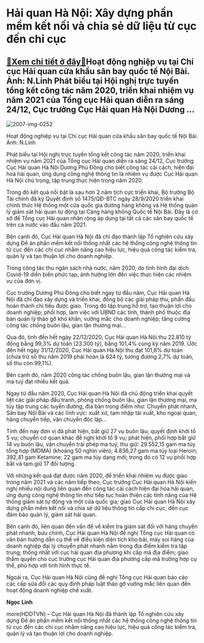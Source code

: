 Hải quan Hà Nội: Xây dựng phần mềm kết nối và chia sẻ dữ liệu từ cục đến chi cục
================================================================================

[:gift:Xem chi tiết ở đây:gift:](https://hddtvn.com/hai-quan-ha-noi-xay-dung-phan-mem-ket-noi-va-chia-se-du-lieu-tu-cuc-den-chi-cuc-2/)Hoạt động nghiệp vụ tại Chi cục Hải quan cửa khẩu sân bay quốc tế Nội Bài. Ảnh: N.Linh Phát biểu tại Hội nghị trực tuyến tổng kết công tác năm 2020, triển khai nhiệm vụ năm 2021 của Tổng cục Hải quan diễn ra sáng 24/12, Cục trưởng Cục Hải quan Hà Nội Dương …
------------------------------------------------------------------------------------------------------------------------------------------------------------------------------------------------------------------------------------------------------------------





![2007-img-0252](https://hddtvn.com/wp-content/uploads/2021/01/2007_IMG_0252.jpg "Hoạt động nghiệp vụ tại Chi cục Hải quan cửa khẩu sân bay quốc tế Nội Bài. Ảnh: N.Linh")


Hoạt động nghiệp vụ tại Chi cục Hải quan cửa khẩu sân bay quốc tế Nội Bài. Ảnh: N.Linh



Phát biểu tại Hội nghị trực tuyến tổng kết công tác năm 2020, triển khai nhiệm vụ năm 2021 của Tổng cục Hải quan diễn ra sáng 24/12, Cục trưởng Cục Hải quan Hà Nội Dương Phú Đông cho biết công tác cải cách, hiện đại hoá hải quan, ứng dụng công nghệ thông tin là nhiệm vụ được Cục Hải quan Hà Nội chú trọng, tập trung thực hiện trong năm 2020.


Trong đó kết quả nổi bật là sau hơn 2 năm tích cực triển khai, Bộ trưởng Bộ Tài chính đã ký Quyết định số 1475/QĐ-BTC ngày 28/9/2020 triển khai chính thức Hệ thống một cửa quốc gia đường hàng không và Hệ thống quản lý giám sát hải quan tự động tại Cảng hàng không Quốc tế Nội Bài. Đây là cơ sở để Tổng cục Hải quan nhân rộng áp dụng tại tất cả các sân bay quốc tế trên cả nước vào đầu năm 2021.


Bên cạnh đó, Cục Hải quan Hà Nội đã chỉ đạo thành lập Tổ nghiên cứu xây dựng Đề án phần mềm kết nối thống nhất các hệ thống công nghệ thông tin từ cục đến các chi cục nhằm nâng cao hiệu lực, hiệu quả công tác kiểm tra, quản lý và tạo thuận lợi cho doanh nghiệp.


Trong công tác thu ngân sách nhà nước, năm 2020, do tình hình đại dịch Covid-19 diễn biến phức tạp, ảnh hưởng lớn đến việc thực hiện các nhiệm vụ của đơn vị.


Cục trưởng Dương Phú Đông cho biết ngay từ đầu năm, Cục Hải quan Hà Nội đã chỉ đạo xây dựng và triển khai, đồng bộ các giải pháp thu, phấn đấu hoàn thành chỉ tiêu được giao. Trong đó tập trung hỗ trợ, tạo thuận lợi cho doanh nghiệp; phối hợp, làm việc với UBND các tỉnh, thành phố thuộc địa bàn quản lý tháo gỡ khó khăn, vướng mắc cho doanh nghiệp; tăng cường công tác chống buôn lậu, gian lận thương mại…


Qua đó, tính đến hết ngày 22/12/2020, Cục Hải quan Hà Nội thu 22.810 tỷ đồng bằng 99,3% dự toán (23.300 tỷ), bằng 101,4% cùng kỳ năm 2019. Ước đến hết ngày 31/12/2020, Cục Hải quan Hà Nội thu đạt 101,8% dự toán (chưa trừ số thu năm 2019 phải hoàn là 624 tỷ, tương đương 2,7% dự toán, số thu còn 99,1%).


Bên cạnh đó, năm 2020 công tác chống buôn lậu, gian lận thương mại và ma tuý đạt nhiều kết quả.


Ngay từ đầu năm 2020, Cục Hải quan Hà Nội đã chủ động triển khai quyết liệt các giải pháp đấu tranh, phòng chống buôn lậu, gian lận thương mại, ma túy tập trung các tuyến đường, địa bàn trọng điểm như: Chuyển phát nhanh, Sân bay Nội Bài và các lĩnh vực: xuất xứ, tạm nhập tái xuất, kho ngoại quan, hàng chuyển tiếp, vận chuyển độc lập…


Tính đến nay đơn vị đã phát hiện, bắt giữ 27 vụ buôn lậu; quyết định khởi tố 5 vụ; chuyển cơ quan khác đề nghị khởi tố 9 vụ; phát hiện, phối hợp bắt giữ 14 vụ buôn lậu, vận chuyển trái phép ma tuý, thu giữ: 29.552,15 gam ma túy tổng hợp (MDMA) (khoảng 50 nghìn viên); 4.836,27 gam ma túy loại Heroin; 392,41 gam Ketamine; 22 gam ma túy dạng mới; trong đó có 12 vụ phối hợp bắt và tạm giữ 17 đối tượng.


Với những kết quả đạt được năm 2020, để triển khai nhiệm vụ được giao trong năm 2021 và các năm tiếp theo, Cục trưởng Cục Hải quan Hà Nội kiến nghị nhiều nội dung liên quan đến công tác cải cách hiện đại hóa hải quan, ứng dụng công nghệ thông tin như tiếp tục hoàn thiện các tính năng của Hệ thống giám sát tự động và một cửa quốc gia; giao Cục Hải quan Hà Nội xây dựng phần mềm kết nối và chia sẻ dữ liệu thông tin cấp chi cục, đến cục đảm bảo quản lý, giám sát hải quan.


Bên cạnh đó, liên quan đến vấn đề về kiểm tra giám sát đối với hàng chuyển phát nhanh, bưu chính, Cục Hải quan Hà Nội đề nghị Tổng cục Hải quan có văn bản hướng dẫn cụ thể về điều kiện diện tích kho bãi, máy soi hàng của doanh nghiệp đại lý chuyển phát nhanh nằm trong địa điểm kiểm tra tập trung; thống nhất với cục hải quan địa phương khi cấp mã địa điểm; giao thẩm quyền cho cục trưởng cục Hải quan địa phương cấp mã trường hợp cụ thể, phù hợp với tình hình thực tế.


Ngoài ra, Cục Hải quan Hà Nội cũng đề nghị Tổng cục Hải quan báo cáo các cấp sửa đổi các quy định pháp luật tháo gỡ vướng mắc liên quan đến hoạt động doanh nghiệp chế xuất.




**Ngọc Linh**



more(HDDTVN) – Cục Hải quan Hà Nội đã thành lập Tổ nghiên cứu xây dựng Đề án phần mềm kết nối thống nhất các hệ thống công nghệ thông tin từ cục đến các chi cục nhằm nâng cao hiệu lực, hiệu quả công tác kiểm tra, quản lý và tạo thuận lợi cho doanh nghiệp.

